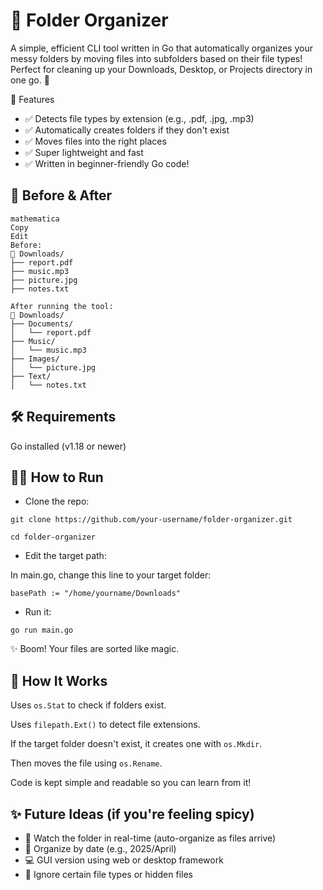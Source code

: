 # 📁 Folder Organizer

A simple, efficient CLI tool written in Go that automatically organizes your messy folders by moving files into subfolders based on their file types!
Perfect for cleaning up your Downloads, Desktop, or Projects directory in one go. 🧹

🚀 Features
- ✅ Detects file types by extension (e.g., .pdf, .jpg, .mp3)
- ✅ Automatically creates folders if they don't exist
- ✅ Moves files into the right places
- ✅ Super lightweight and fast
- ✅ Written in beginner-friendly Go code!

## 📸 Before & After

```
mathematica
Copy
Edit
Before:
📂 Downloads/
├── report.pdf
├── music.mp3
├── picture.jpg
├── notes.txt

After running the tool:
📂 Downloads/
├── Documents/
│   └── report.pdf
├── Music/
│   └── music.mp3
├── Images/
│   └── picture.jpg
├── Text/
│   └── notes.txt

```

## 🛠️ Requirements
Go installed (v1.18 or newer)

## 🧑‍💻 How to Run
- Clone the repo:
```
git clone https://github.com/your-username/folder-organizer.git

cd folder-organizer
```
- Edit the target path:

In main.go, change this line to your target folder:

```
basePath := "/home/yourname/Downloads"
```
- Run it:
```
go run main.go
```
✨ Boom! Your files are sorted like magic.

## 🧠 How It Works
Uses `os.Stat` to check if folders exist.

Uses `filepath.Ext()` to detect file extensions.

If the target folder doesn't exist, it creates one with `os.Mkdir`.

Then moves the file using `os.Rename`.

Code is kept simple and readable so you can learn from it!

## ✨ Future Ideas (if you're feeling spicy)

- 🔄 Watch the folder in real-time (auto-organize as files arrive)
- 📅 Organize by date (e.g., 2025/April)
- 💻 GUI version using web or desktop framework
- 🚫 Ignore certain file types or hidden files

